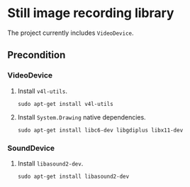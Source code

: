 # Still image recording library

The project currently includes `VideoDevice`.

## Precondition

### VideoDevice

1. Install `v4l-utils`.
    ```
    sudo apt-get install v4l-utils
    ```
2. Install `System.Drawing` native dependencies.
    ```
    sudo apt-get install libc6-dev libgdiplus libx11-dev
    ```

### SoundDevice

1. Install `libasound2-dev`.
    ```
    sudo apt-get install libasound2-dev
    ```
